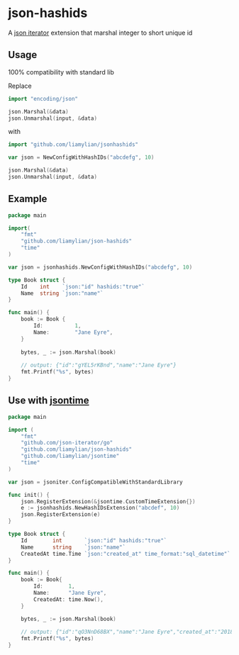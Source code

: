# json-hashids

A [json iterator](https://github.com/json-iterator/go) extension that marshal integer to short unique id

## Usage

100% compatibility with standard lib

Replace
```go
import "encoding/json"

json.Marshal(&data)
json.Unmarshal(input, &data)
```

with
```go
import "github.com/liamylian/jsonhashids"

var json = NewConfigWithHashIDs("abcdefg", 10)

json.Marshal(&data)
json.Unmarshal(input, &data)
```


## Example

```go
package main

import(
	"fmt"
	"github.com/liamylian/json-hashids"
	"time"
)

var json = jsonhashids.NewConfigWithHashIDs("abcdefg", 10)

type Book struct {
	Id    int    `json:"id" hashids:"true"`
	Name  string `json:"name"`
}

func main() {
	book := Book {
		Id:          1,
		Name:        "Jane Eyre",
	}
	
	bytes, _ := json.Marshal(book)
	
	// output: {"id":"gYEL5rKBnd","name":"Jane Eyre"}
	fmt.Printf("%s", bytes)
}

```


## Use with [jsontime](https://github.com/liamylian/jsontime)

```go
package main

import (
	"fmt"
	"github.com/json-iterator/go"
	"github.com/liamylian/json-hashids"
	"github.com/liamylian/jsontime"
	"time"
)

var json = jsoniter.ConfigCompatibleWithStandardLibrary

func init() {
	json.RegisterExtension(&jsontime.CustomTimeExtension{})
	e := jsonhashids.NewHashIDsExtension("abcdef", 10)
	json.RegisterExtension(e)
}

type Book struct {
	Id        int       `json:"id" hashids:"true"`
	Name      string    `json:"name"`
	CreatedAt time.Time `json:"created_at" time_format:"sql_datetime"`
}

func main() {
	book := Book{
		Id:        1,
		Name:      "Jane Eyre",
		CreatedAt: time.Now(),
	}

	bytes, _ := json.Marshal(book)
	
	// output: {"id":"qO3NnD68BX","name":"Jane Eyre","created_at":"2018-11-24 16:59:43"}
	fmt.Printf("%s", bytes)
}
```